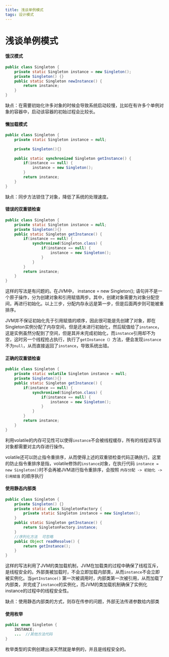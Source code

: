 ```yaml
---
title: 浅谈单例模式
tags: 设计模式
---
```

# 浅谈单例模式

#### 饿汉模式

```java
public class Singleton {
    private static Singleton instance = new Singleton();
    private Singleton() {}
    public static Singleton newInstance() {
        return instance;
    }
}
```

缺点：在需要初始化许多对象的时候会导致系统启动较慢，比如在有许多个单例对象的容器中，启动该容器的初始过程会比较长。

#### 懒加载模式

```java
public class Singleton {
    private static Singleton instance = null;
    
    private Singleton(){}
    
    public static synchronized Singleton getInstance() {
        if(instance == null) {
            instance = new Singleton();
        }
        return instance;
    }
}
```

缺点：同步方法锁住了对象，降低了系统的处理速度。

#### 错误的双重锁检查

```java
public class Singleton {
    private static Singleton instance = null;
    private Singleton(){}
    public static Singleton getInstance() {
        if(instance == null) {
            synchronized(Singleton.class) {
                if(instance == null) {
                    instance = new Singleton();
                }
            }
        }
        return instance;
    }
}
```

这样的写法是有问题的。在JVM中， instance = new Singleton(); 语句并不是一个原子操作，分为创建对象和引用赋值两步。其中，创建对象需要为对象分配空间，再进行初始化。以上三步，分配内存永远是第一步，但是后面两步则可能被重排序。

JVM并不保证初始化先于引用赋值的顺序，因此很可能是先创建了对象，即在Singleton实例分配了内存空间，但是还未进行初始化，然后赋值给了`instance`，这是实例虽然分配到了空间，但是其并未完成初始化，而`instance`引用却不为空，这时另一个线程抢占执行，执行了`getInstance（）`方法，便会发现`instance`不为`null`，从而直接返回了`instance`，导致系统出错。

#### 正确的双重锁检查

```java
public class Singleton {
    private static volatile Singleton instance = null;
    private Singleton(){}
    public static Singleton getInstance() {
        if(instance == null) {
            synchronized(Singleton.class) {
                if(instance == null) {
                    instance = new Singleton();
                }
            }
        }
        return instance;
    }
}
```

利用volatile的内存可见性可以使得`instance`不会被线程缓存，所有的线程读写该对象都需要对主内存进行操作。

volatile还可以防止指令重排序，从而使得上述的双重锁检查代码正确执行。这里的防止指令重排序是指，volatile修饰的`instance`对象，在执行代码 `instance = new Singleton()`时不会再被JVM进行指令重排序，会按照 `内存分配 -> 初始化 -> 引用赋值` 的顺序执行

#### 使用静态内部类

```java
public class Singleton {
    private Singleton() {}
    private static class SingletonFactory {
        private static Singleton instance = new Singleton();
    }
    public static Singleton getInstance() {
        return SingletonFactory.instance;
    }
    //序列化方法  可忽略
    public Object readResolve() {
        return getInstance();
    }
}
```

这样的写法利用了JVM的类加载机制，JVM在加载类的过程中确保了线程互斥，是线程安全的。外部类被加载时，不会立即加载内部类，从而`instance`不会立即被实例化。当`getInstance()` 第一次被调用时，内部类第一次被引用，从而加载了内部类，并完成了`instance`的实例化，而JVM的类加载机制确保了实例化instance的过程中的线程安全性。

缺点：使用静态内部类的方式，则存在传参的问题，外部无法传递参数给内部类

#### 使用枚举

```java
public enum Singleton {
    INSTANCE;
    ...  //其他方法代码
}
```

枚举类型的实例创建出来天然就是单例的，并且是线程安全的。
